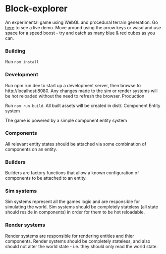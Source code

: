 # Block-explorer
An experimental game using WebGL and procedural terrain generation. Go [here](https://www.sharpoblunto.com/projects/block-explorer/) to see a live demo. Move around using the arrow keys or wasd and use space for a speed boost - try and catch as many blue & red cubes as you can.

### Building

Run ```npm install```

### Development

Run npm run dev to start up a development server, then browse to http://localhost:8080. Any changes made to the sim or render systems will be hot reloaded without the need to refresh the browser.
Production

Run ```npm run build```. All built assets will be created in dist/.
Component Entity system

The game is powered by a simple component entity system

### Components
All relevant entity states should be attached via some combination of components on an entity.

### Builders
Builders are factory functions that allow a known configuration of components to be attached to an entity.

### Sim systems
Sim systems represent all the games logic and are responsible for simulating the world. Sim systems should be completely stateless (all state should reside in components) in order for them to be hot reloadable.

### Render systems
Render systems are responsible for rendering entities and thier components. Render systems should be completely stateless, and also should not alter the world state - i.e. they should only read the world state.
